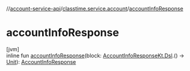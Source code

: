 //[account-service-api](../../index.md)/[classtime.service.account](index.md)/[accountInfoResponse](account-info-response.md)

# accountInfoResponse

[jvm]\
inline fun [accountInfoResponse](account-info-response.md)(block: [AccountInfoResponseKt.Dsl](-account-info-response-kt/-dsl/index.md).() -&gt; [Unit](https://kotlinlang.org/api/latest/jvm/stdlib/kotlin/-unit/index.html)): [AccountInfoResponse](-account-info-response/index.md)
